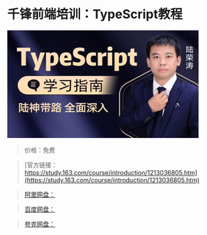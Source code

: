 # 千锋前端培训：TypeScript教程

![img](../../../assets/study163/free/297dea8dee4340f298f14e1f9579012f.jpg)

> 价格：免费

> [官方链接：https://study.163.com/course/introduction/1213036805.htm](https://study.163.com/course/introduction/1213036805.htm)

> [阿里网盘：]()

> [百度网盘：]()

> [夸克网盘：]()
